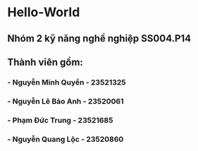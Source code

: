 ﻿# Hello-World
## Nhóm 2 kỹ năng nghề nghiệp SS004.P14
## Thành viên gồm: 
### - Nguyễn Minh Quyền - 23521325
### - Nguyễn Lê Bảo Anh - 23520061
### - Phạm Đức Trung    - 23521685
### - Nguyễn Quang Lộc  - 23520860
